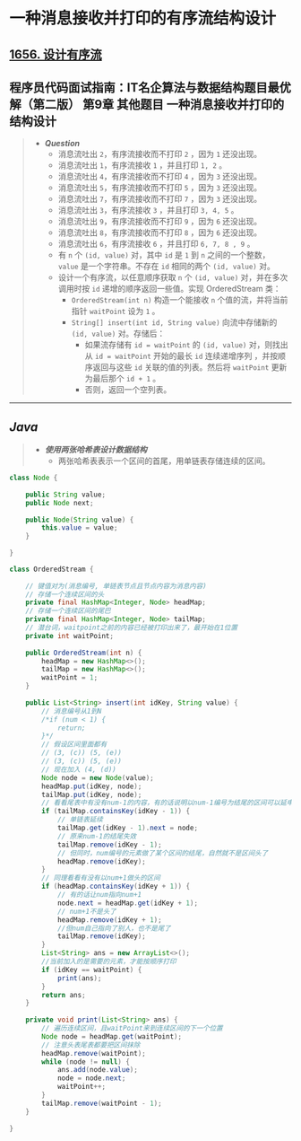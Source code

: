 # 一种消息接收并打印的有序流结构设计

## [1656. 设计有序流](https://leetcode.cn/problems/design-an-ordered-stream/)

## 程序员代码面试指南：IT名企算法与数据结构题目最优解（第二版） 第9章 其他题目 一种消息接收并打印的结构设计

> - ***Question***
>   - 消息流吐出 `2`，有序流接收而不打印 `2` ，因为 `1` 还没出现。
>   - 消息流吐出 `1`，有序流接收 `1` ，并且打印 `1, 2` 。
>   - 消息流吐出 `4`，有序流接收而不打印 `4` ，因为 `3` 还没出现。
>   - 消息流吐出 `5`，有序流接收而不打印 `5` ，因为 `3` 还没出现。
>   - 消息流吐出 `7`，有序流接收而不打印 `7` ，因为 `3` 还没出现。
>   - 消息流吐出 `3`，有序流接收 `3` ，并且打印 `3, 4, 5` 。
>   - 消息流吐出 `9`，有序流接收而不打印 `9` ，因为 `6` 还没出现。
>   - 消息流吐出 `8`，有序流接收而不打印 `8` ，因为 `6` 还没出现。
>   - 消息流吐出 `6`，有序流接收 `6` ，并且打印 `6, 7, 8 , 9` 。
>   - 有 `n` 个 `(id, value)` 对，其中 `id` 是 `1` 到 `n` 之间的一个整数， `value` 是一个字符串。不存在 `id` 相同的两个 `(id, value)` 对。
>   - 设计一个有序流，以任意顺序获取 `n` 个 `(id, value)` 对，并在多次调用时按 `id` 递增的顺序返回一些值。实现 OrderedStream 类：
>     - `OrderedStream(int n)` 构造一个能接收 `n` 个值的流，并将当前指针 `waitPoint` 设为 `1` 。
>     - `String[] insert(int id, String value)` 向流中存储新的 `(id, value)` 对。存储后：
>       - 如果流存储有 `id = waitPoint` 的 `(id, value)` 对，则找出从 `id = waitPoint` 开始的最长 `id` 连续递增序列 ，并按顺序返回与这些 `id` 关联的值的列表。然后将 `waitPoint` 更新为最后那个 `id + 1` 。
>       - 否则，返回一个空列表。

---

## *Java*

> - ***使用两张哈希表设计数据结构***
>   - 两张哈希表表示一个区间的首尾，用单链表存储连续的区间。

```java
class Node {
    
    public String value;
    public Node next;
    
    public Node(String value) {
        this.value = value;
    }
    
}

class OrderedStream {
    
    // 键值对为(消息编号, 单链表节点且节点内容为消息内容)
    // 存储一个连续区间的头
    private final HashMap<Integer, Node> headMap;
    // 存储一个连续区间的尾巴
    private final HashMap<Integer, Node> tailMap;
    // 潜台词，waitpoint之前的内容已经被打印出来了，最开始在1位置
    private int waitPoint;
    
    public OrderedStream(int n) {
        headMap = new HashMap<>();
        tailMap = new HashMap<>();
        waitPoint = 1;
    }
    
    public List<String> insert(int idKey, String value) {
        // 消息编号从1到N
        /*if (num < 1) {
            return;
        }*/
        // 假设区间里面都有
        // (3, (c)) (5, (e))
        // (3, (c)) (5, (e))
        // 现在加入 (4, (d))
        Node node = new Node(value);
        headMap.put(idKey, node);
        tailMap.put(idKey, node);
        // 看看尾表中有没有num-1的内容，有的话说明以num-1编号为结尾的区间可以延申到以num结尾
        if (tailMap.containsKey(idKey - 1)) {
            // 单链表延续
            tailMap.get(idKey - 1).next = node;
            // 原来num-1的结尾失效
            tailMap.remove(idKey - 1);
            // 但同时，num编号的元素做了某个区间的结尾，自然就不是区间头了
            headMap.remove(idKey);
        }
        // 同理看看有没有以num+1做头的区间
        if (headMap.containsKey(idKey + 1)) {
            // 有的话让num指向num+1
            node.next = headMap.get(idKey + 1);
            // num+1不是头了
            headMap.remove(idKey + 1);
            //但num自己指向了别人，也不是尾了
            tailMap.remove(idKey);
        }
        List<String> ans = new ArrayList<>();
        //当前加入的是需要的元素，才能按顺序打印
        if (idKey == waitPoint) {
            print(ans);
        }
        return ans;
    }
    
    private void print(List<String> ans) {
        // 遍历连续区间，且waitPoint来到连续区间的下一个位置
        Node node = headMap.get(waitPoint);
        // 注意头表尾表都要把区间抹除
        headMap.remove(waitPoint);
        while (node != null) {
            ans.add(node.value);
            node = node.next;
            waitPoint++;
        }
        tailMap.remove(waitPoint - 1);
    }
    
}
```
